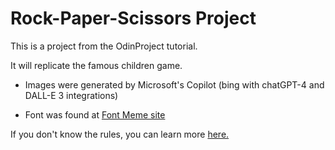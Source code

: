 # Rock-Paper-Scissors Project

This is a project from the OdinProject tutorial.

It will replicate the famous children game.

* Images were generated by Microsoft's Copilot (bing with chatGPT-4 and DALL-E 3 integrations)

* Font was found at [Font Meme site](https://fontmeme.com/fonts/south-park-font/)

If you don't know the rules, you can learn more [here.](https://en.wikipedia.org/wiki/Rock_paper_scissors)